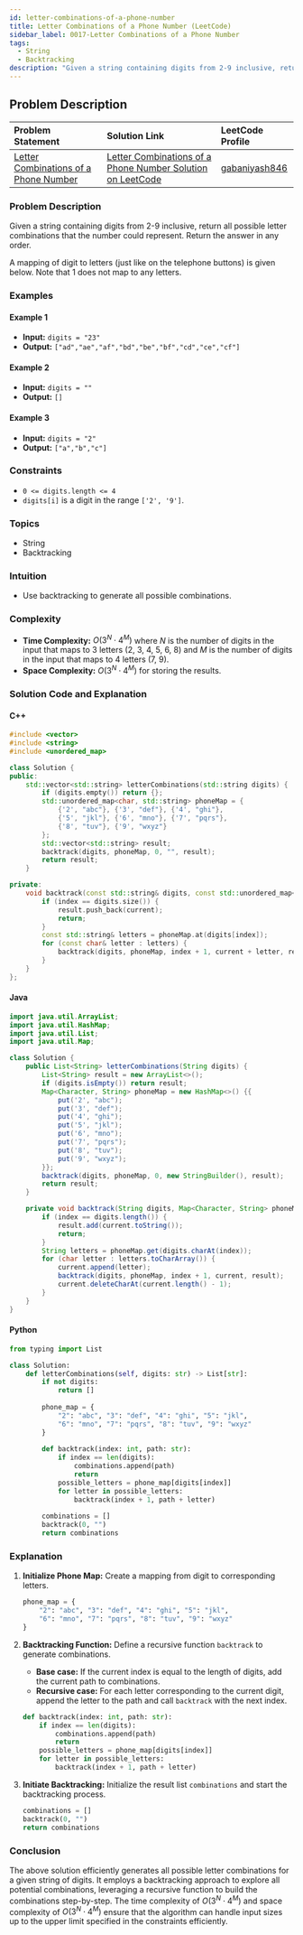 ```yaml
---
id: letter-combinations-of-a-phone-number
title: Letter Combinations of a Phone Number (LeetCode)
sidebar_label: 0017-Letter Combinations of a Phone Number
tags:
  - String
  - Backtracking
description: "Given a string containing digits from 2-9 inclusive, return all possible letter combinations that the number could represent."
---
```


## Problem Description

| Problem Statement                                                                                           | Solution Link                                                                                                                               | LeetCode Profile                                   |
| :----------------------------------------------------------------------------------------------------------- | :------------------------------------------------------------------------------------------------------------------------------------------ | :------------------------------------------------- |
| [Letter Combinations of a Phone Number](https://leetcode.com/problems/letter-combinations-of-a-phone-number/) | [Letter Combinations of a Phone Number Solution on LeetCode](https://leetcode.com/problems/letter-combinations-of-a-phone-number/solutions/) | [gabaniyash846](https://leetcode.com/u/gabaniyash846/) |

### Problem Description

Given a string containing digits from 2-9 inclusive, return all possible letter combinations that the number could represent. Return the answer in any order.

A mapping of digit to letters (just like on the telephone buttons) is given below. Note that 1 does not map to any letters.

### Examples

#### Example 1
- **Input:** `digits = "23"`
- **Output:** `["ad","ae","af","bd","be","bf","cd","ce","cf"]`

#### Example 2
- **Input:** `digits = ""`
- **Output:** `[]`

#### Example 3
- **Input:** `digits = "2"`
- **Output:** `["a","b","c"]`

### Constraints
- `0 <= digits.length <= 4`
- `digits[i]` is a digit in the range `['2', '9']`.

### Topics
- String
- Backtracking

### Intuition
- Use backtracking to generate all possible combinations.

### Complexity
- **Time Complexity:** $O(3^N \cdot 4^M)$ where $N$ is the number of digits in the input that maps to 3 letters (2, 3, 4, 5, 6, 8) and $M$ is the number of digits in the input that maps to 4 letters (7, 9).
- **Space Complexity:** $O(3^N \cdot 4^M)$ for storing the results.

### Solution Code and Explanation

#### C++

```cpp
#include <vector>
#include <string>
#include <unordered_map>

class Solution {
public:
    std::vector<std::string> letterCombinations(std::string digits) {
        if (digits.empty()) return {};
        std::unordered_map<char, std::string> phoneMap = {
            {'2', "abc"}, {'3', "def"}, {'4', "ghi"},
            {'5', "jkl"}, {'6', "mno"}, {'7', "pqrs"},
            {'8', "tuv"}, {'9', "wxyz"}
        };
        std::vector<std::string> result;
        backtrack(digits, phoneMap, 0, "", result);
        return result;
    }

private:
    void backtrack(const std::string& digits, const std::unordered_map<char, std::string>& phoneMap, int index, std::string current, std::vector<std::string>& result) {
        if (index == digits.size()) {
            result.push_back(current);
            return;
        }
        const std::string& letters = phoneMap.at(digits[index]);
        for (const char& letter : letters) {
            backtrack(digits, phoneMap, index + 1, current + letter, result);
        }
    }
};
```

#### Java

```java
import java.util.ArrayList;
import java.util.HashMap;
import java.util.List;
import java.util.Map;

class Solution {
    public List<String> letterCombinations(String digits) {
        List<String> result = new ArrayList<>();
        if (digits.isEmpty()) return result;
        Map<Character, String> phoneMap = new HashMap<>() {{
            put('2', "abc");
            put('3', "def");
            put('4', "ghi");
            put('5', "jkl");
            put('6', "mno");
            put('7', "pqrs");
            put('8', "tuv");
            put('9', "wxyz");
        }};
        backtrack(digits, phoneMap, 0, new StringBuilder(), result);
        return result;
    }

    private void backtrack(String digits, Map<Character, String> phoneMap, int index, StringBuilder current, List<String> result) {
        if (index == digits.length()) {
            result.add(current.toString());
            return;
        }
        String letters = phoneMap.get(digits.charAt(index));
        for (char letter : letters.toCharArray()) {
            current.append(letter);
            backtrack(digits, phoneMap, index + 1, current, result);
            current.deleteCharAt(current.length() - 1);
        }
    }
}
```

#### Python

```python
from typing import List

class Solution:
    def letterCombinations(self, digits: str) -> List[str]:
        if not digits:
            return []
        
        phone_map = {
            "2": "abc", "3": "def", "4": "ghi", "5": "jkl",
            "6": "mno", "7": "pqrs", "8": "tuv", "9": "wxyz"
        }
        
        def backtrack(index: int, path: str):
            if index == len(digits):
                combinations.append(path)
                return
            possible_letters = phone_map[digits[index]]
            for letter in possible_letters:
                backtrack(index + 1, path + letter)
        
        combinations = []
        backtrack(0, "")
        return combinations
```

### Explanation

1. **Initialize Phone Map:**
   Create a mapping from digit to corresponding letters.
   ```python
   phone_map = {
       "2": "abc", "3": "def", "4": "ghi", "5": "jkl",
       "6": "mno", "7": "pqrs", "8": "tuv", "9": "wxyz"
   }
   ```

2. **Backtracking Function:**
   Define a recursive function `backtrack` to generate combinations.
   - **Base case:** If the current index is equal to the length of digits, add the current path to combinations.
   - **Recursive case:** For each letter corresponding to the current digit, append the letter to the path and call `backtrack` with the next index.
   ```python
   def backtrack(index: int, path: str):
       if index == len(digits):
           combinations.append(path)
           return
       possible_letters = phone_map[digits[index]]
       for letter in possible_letters:
           backtrack(index + 1, path + letter)
   ```

3. **Initiate Backtracking:**
   Initialize the result list `combinations` and start the backtracking process.
   ```python
   combinations = []
   backtrack(0, "")
   return combinations
   ```

### Conclusion

The above solution efficiently generates all possible letter combinations for a given string of digits. It employs a backtracking approach to explore all potential combinations, leveraging a recursive function to build the combinations step-by-step. The time complexity of $O(3^N \cdot 4^M)$ and space complexity of $O(3^N \cdot 4^M)$ ensure that the algorithm can handle input sizes up to the upper limit specified in the constraints efficiently.
